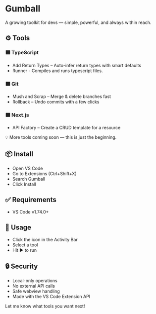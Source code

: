 # Gumball
A growing toolkit for devs — simple, powerful, and always within reach.

## ⚙️ Tools
### 🟦 TypeScript
- Add Return Types – Auto-infer return types with smart defaults
- Runner - Compiles and runs typescript files.

### 🟪 Git
- Mush and Scrap – Merge & delete branches fast
- Rollback – Undo commits with a few clicks

### 🟪 Next.js
- API Factory – Create a CRUD template for a resource

💡 More tools coming soon — this is just the beginning.

## 📦 Install
- Open VS Code
- Go to Extensions (Ctrl+Shift+X)
- Search Gumball
- Click Install

## ✅ Requirements
- VS Code v1.74.0+

## 🚀 Usage
- Click the icon in the Activity Bar
- Select a tool
- Hit ▶️ to run

## 🔒 Security
- Local-only operations
- No external API calls
- Safe webview handling
- Made with the VS Code Extension API

Let me know what tools you want next!